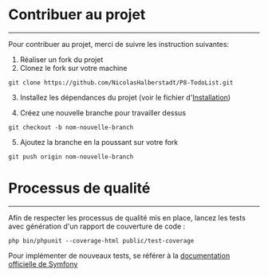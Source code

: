 # Contribuer au projet

<hr>

Pour contribuer au projet, merci de suivre les instruction suivantes:

1. Réaliser un fork du projet
2. Clonez le fork sur votre machine

```
git clone https://github.com/NicolasHalberstadt/P8-TodoList.git
```

3. Installez les dépendances du projet (voir le fichier
   d'[Installation](https://github.com/NicolasHalberstadt/P8-TodoList/blob/master/README.md))

4. Créez une nouvelle branche pour travailler dessus

```
git checkout -b nom-nouvelle-branch
```

5. Ajoutez la branche en la poussant sur votre fork

```
git push origin nom-nouvelle-branch
```

# Processus de qualité

<hr>

Afin de respecter les processus de qualité mis en place, lancez les tests avec génération d'un rapport de couverture de
code :

```
php bin/phpunit --coverage-html public/test-coverage
```

Pour implémenter de nouveaux tests, se référer à
la [documentation officielle de Symfony](https://symfony.com/doc/4.4/testing.html) 



